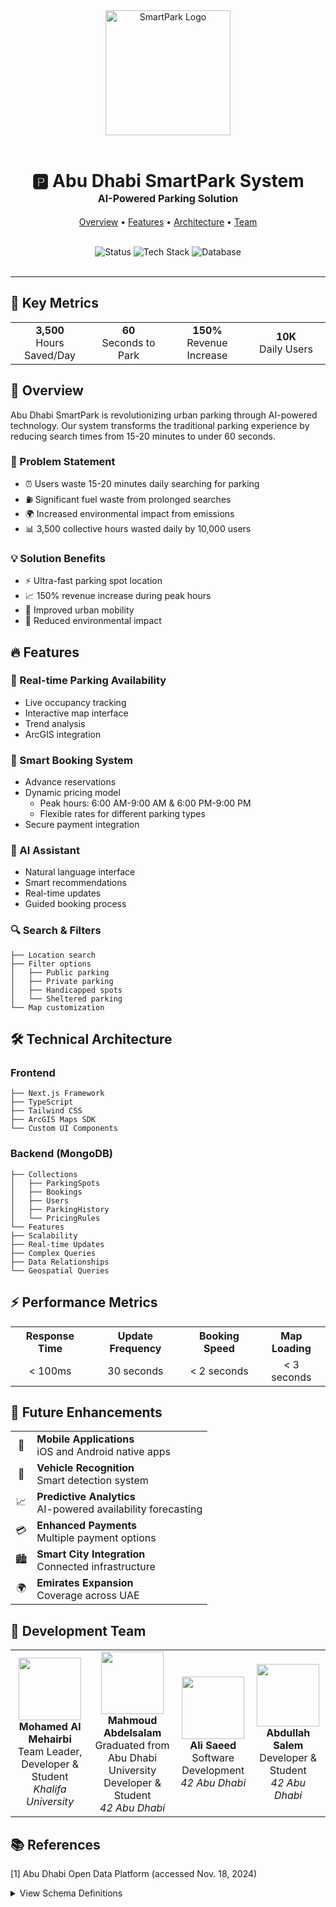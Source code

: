 <div align="center">
  <img src="https://parkit.ae/logo.png" alt="SmartPark Logo" width="200"/>
  <br/>
  <br/>
  <h1 style="border: none;">
    🅿️ Abu Dhabi SmartPark System
    <br/>
    <small style="font-size: 16px;">AI-Powered Parking Solution</small>
  </h1>
  <p>
    <a href="#overview">Overview</a> •
    <a href="#features">Features</a> •
    <a href="#technical-architecture">Architecture</a> •
    <a href="#development-team">Team</a>
  </p>
  <br/>
  <img src="https://img.shields.io/badge/Status-MVP-blue" alt="Status"/>
  <img src="https://img.shields.io/badge/TypeScript-Next.js-blue" alt="Tech Stack"/>
  <img src="https://img.shields.io/badge/Database-MongoDB-green" alt="Database"/>
  <br/>
  <br/>
</div>

---

## 🎯 Key Metrics

<div align="center">
  <table>
    <tr>
      <td align="center" width="25%">
        <b>3,500</b><br/>
        Hours Saved/Day
      </td>
      <td align="center" width="25%">
        <b>60</b><br/>
        Seconds to Park
      </td>
      <td align="center" width="25%">
        <b>150%</b><br/>
        Revenue Increase
      </td>
      <td align="center" width="25%">
        <b>10K</b><br/>
        Daily Users
      </td>
    </tr>
  </table>
</div>

## 🌟 Overview

Abu Dhabi SmartPark is revolutionizing urban parking through AI-powered technology. Our system transforms the traditional parking experience by reducing search times from 15-20 minutes to under 60 seconds.

### 🎯 Problem Statement

- ⏰ Users waste 15-20 minutes daily searching for parking
- ⛽ Significant fuel waste from prolonged searches
- 🌍 Increased environmental impact from emissions
- 📊 3,500 collective hours wasted daily by 10,000 users

### 💡 Solution Benefits

- ⚡ Ultra-fast parking spot location
- 📈 150% revenue increase during peak hours
- 🚗 Improved urban mobility
- 🌱 Reduced environmental impact

## 🔥 Features

### 📍 Real-time Parking Availability
- Live occupancy tracking
- Interactive map interface
- Trend analysis
- ArcGIS integration

### 🎫 Smart Booking System
- Advance reservations
- Dynamic pricing model
  - Peak hours: 6:00 AM-9:00 AM & 6:00 PM-9:00 PM
  - Flexible rates for different parking types
- Secure payment integration

### 🤖 AI Assistant
- Natural language interface
- Smart recommendations
- Real-time updates
- Guided booking process

### 🔍 Search & Filters
```
├── Location search
├── Filter options
│   ├── Public parking
│   ├── Private parking
│   ├── Handicapped spots
│   └── Sheltered parking
└── Map customization
```

## 🛠 Technical Architecture

### Frontend
```
├── Next.js Framework
├── TypeScript
├── Tailwind CSS
├── ArcGIS Maps SDK
└── Custom UI Components
```

### Backend (MongoDB)
```
├── Collections
│   ├── ParkingSpots
│   ├── Bookings
│   ├── Users
│   ├── ParkingHistory
│   └── PricingRules
└── Features
├── Scalability
├── Real-time Updates
├── Complex Queries
├── Data Relationships
└── Geospatial Queries
```

## ⚡ Performance Metrics

<table align="center">
  <tr>
    <th align="center">Response Time</th>
    <th align="center">Update Frequency</th>
    <th align="center">Booking Speed</th>
    <th align="center">Map Loading</th>
  </tr>
  <tr>
    <td align="center">< 100ms</td>
    <td align="center">30 seconds</td>
    <td align="center">< 2 seconds</td>
    <td align="center">< 3 seconds</td>
  </tr>
</table>

## 🚀 Future Enhancements

<table>
  <tr>
    <td align="center">📱</td>
    <td><b>Mobile Applications</b><br/>iOS and Android native apps</td>
  </tr>
  <tr>
    <td align="center">🚗</td>
    <td><b>Vehicle Recognition</b><br/>Smart detection system</td>
  </tr>
  <tr>
    <td align="center">📈</td>
    <td><b>Predictive Analytics</b><br/>AI-powered availability forecasting</td>
  </tr>
  <tr>
    <td align="center">💳</td>
    <td><b>Enhanced Payments</b><br/>Multiple payment options</td>
  </tr>
  <tr>
    <td align="center">🏙</td>
    <td><b>Smart City Integration</b><br/>Connected infrastructure</td>
  </tr>
  <tr>
    <td align="center">🌍</td>
    <td><b>Emirates Expansion</b><br/>Coverage across UAE</td>
  </tr>
</table>

## 👥 Development Team

<table align="center">
  <tr>
    <td align="center">
      <img src="https://github.com/ItIsRain.png" width="100px" alt=""/>
      <br />
      <b>Mohamed Al Mehairbi</b>
      <br/>
      Team Leader, Developer & Student
      <br/>
      <i>Khalifa University</i>
    </td>
    <td align="center">
      <img src="https://github.com/Madelsa.png" width="100px" alt=""/>
      <br />
      <b>Mahmoud Abdelsalam</b>
      <br/>
      Graduated from Abu Dhabi University
      Developer & Student
      <br/>
      <i>42 Abu Dhabi</i>
    </td>
    <td align="center">
      <img src="https://github.com/alsaeed3.png" width="100px" alt=""/>
      <br />
      <b>Ali Saeed</b>
      <br/>
      Software Development
      <br/>
      <i>42 Abu Dhabi</i>
    </td>
    <td align="center">
      <img src="https://github.com/absalem42.png" width="100px" alt=""/>
      <br />
      <b>Abdullah Salem</b>
      <br/>
      Developer & Student
      <br/>
      <i>42 Abu Dhabi</i>
    </td>
  </tr>
</table>

## 📚 References

[1] Abu Dhabi Open Data Platform (accessed Nov. 18, 2024)

<details>
<summary>View Schema Definitions</summary>
  
Parking Spot Schema
```
interface ParkingSpot {
  _id: ObjectId;
  location: {
    type: "Point";
    coordinates: [number, number]; // [longitude, latitude]
  };
  type: "public" | "private" | "handicapped" | "sheltered";
  status: "available" | "occupied" | "reserved";
  pricePerHour: number;
  totalSpaces: number;
  availableSpaces: number;
  lastUpdated: Date;
}
```

Booking Schema

```
interface Booking {
  _id: ObjectId;
  userId: ObjectId;
  spotId: ObjectId;
  startTime: Date;
  endTime: Date;
  status: "active" | "completed" | "cancelled";
  price: number;
  paymentStatus: "pending" | "completed";
  createdAt: Date;
}
```
---

<div align="center">
  Made with ❤️ in Abu Dhabi
</div>
